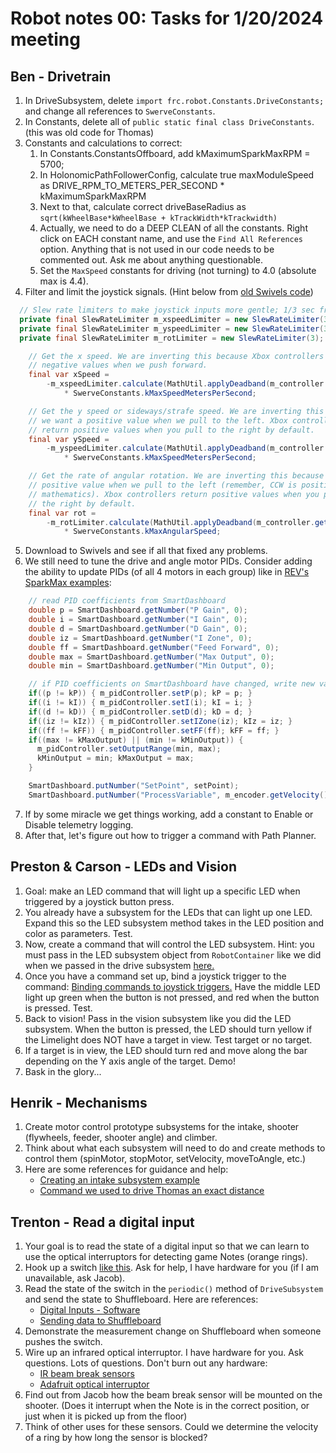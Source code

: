# Robot notes 00: Tasks for 1/20/2024 meeting

## Ben - Drivetrain
1. In DriveSubsystem, delete `import frc.robot.Constants.DriveConstants;` and change all references to `SwerveConstants`.
2. In Constants, delete all of `public static final class DriveConstants`. (this was old code for Thomas)
3. Constants and calculations to correct:
   1. In Constants.ConstantsOffboard, add kMaximumSparkMaxRPM = 5700;
   2. In HolonomicPathFollowerConfig, calculate true maxModuleSpeed as DRIVE_RPM_TO_METERS_PER_SECOND * kMaximumSparkMaxRPM
   3. Next to that, calculate correct driveBaseRadius as `sqrt(kWheelBase*kWheelBase + kTrackWidth*kTrackwidth)`
   4. Actually, we need to do a DEEP CLEAN of all the constants.  Right click on EACH constant name, and use the `Find All References` option.  Anything that is not used in our code needs to be commented out.  Ask me about anything questionable.
   5. Set the `MaxSpeed` constants for driving (not turning) to 4.0 (absolute max is 4.4).
4. Filter and limit the joystick signals. (Hint below from [old Swivels code](https://github.com/FRC-Team8744/Swivels_SwerveBot/blob/main/src/main/java/frc/robot/Robot.java))
```java
  // Slew rate limiters to make joystick inputs more gentle; 1/3 sec from 0 to 1.
  private final SlewRateLimiter m_xspeedLimiter = new SlewRateLimiter(3);
  private final SlewRateLimiter m_yspeedLimiter = new SlewRateLimiter(3);
  private final SlewRateLimiter m_rotLimiter = new SlewRateLimiter(3);

    // Get the x speed. We are inverting this because Xbox controllers return
    // negative values when we push forward.
    final var xSpeed =
        -m_xspeedLimiter.calculate(MathUtil.applyDeadband(m_controller.getLeftY(), 0.02))
            * SwerveConstants.kMaxSpeedMetersPerSecond;

    // Get the y speed or sideways/strafe speed. We are inverting this because
    // we want a positive value when we pull to the left. Xbox controllers
    // return positive values when you pull to the right by default.
    final var ySpeed =
        -m_yspeedLimiter.calculate(MathUtil.applyDeadband(m_controller.getLeftX(), 0.02))
            * SwerveConstants.kMaxSpeedMetersPerSecond;

    // Get the rate of angular rotation. We are inverting this because we want a
    // positive value when we pull to the left (remember, CCW is positive in
    // mathematics). Xbox controllers return positive values when you pull to
    // the right by default.
    final var rot =
        -m_rotLimiter.calculate(MathUtil.applyDeadband(m_controller.getRightX(), 0.02))
            * SwerveConstants.kMaxAngularSpeed;
```
5. Download to Swivels and see if all that fixed any problems.
6. We still need to tune the drive and angle motor PIDs.  Consider adding the ability to update PIDs (of all 4 motors in each group) like in [REV's SparkMax examples](https://github.com/REVrobotics/SPARK-MAX-Examples/blob/master/Java/Velocity%20Closed%20Loop%20Control/src/main/java/frc/robot/Robot.java):
```java
    // read PID coefficients from SmartDashboard
    double p = SmartDashboard.getNumber("P Gain", 0);
    double i = SmartDashboard.getNumber("I Gain", 0);
    double d = SmartDashboard.getNumber("D Gain", 0);
    double iz = SmartDashboard.getNumber("I Zone", 0);
    double ff = SmartDashboard.getNumber("Feed Forward", 0);
    double max = SmartDashboard.getNumber("Max Output", 0);
    double min = SmartDashboard.getNumber("Min Output", 0);

    // if PID coefficients on SmartDashboard have changed, write new values to controller
    if((p != kP)) { m_pidController.setP(p); kP = p; }
    if((i != kI)) { m_pidController.setI(i); kI = i; }
    if((d != kD)) { m_pidController.setD(d); kD = d; }
    if((iz != kIz)) { m_pidController.setIZone(iz); kIz = iz; }
    if((ff != kFF)) { m_pidController.setFF(ff); kFF = ff; }
    if((max != kMaxOutput) || (min != kMinOutput)) { 
      m_pidController.setOutputRange(min, max); 
      kMinOutput = min; kMaxOutput = max; 
    }

    SmartDashboard.putNumber("SetPoint", setPoint);
    SmartDashboard.putNumber("ProcessVariable", m_encoder.getVelocity());
```
7. If by some miracle we get things working, add a constant to Enable or Disable telemetry logging.
8. After that, let's figure out how to trigger a command with Path Planner.

## Preston & Carson - LEDs and Vision
1. Goal: make an LED command that will light up a specific LED when triggered by a joystick button press.
2. You already have a subsystem for the LEDs that can light up one LED.  Expand this so the LED subsystem method takes in the LED position and color as parameters.  Test.
3. Now, create a command that will control the LED subsystem.  Hint: you must pass in the LED subsystem object from `RobotContainer` like we did when we passed in the drive subsystem [here.](https://github.com/FRC-Team8744/ThomasCanGo/blob/main/src/main/java/frc/robot/commands/DriveDistance.java)
4. Once you have a command set up, bind a joystick trigger to the command: [Binding commands to joystick triggers.](https://docs.wpilib.org/en/stable/docs/software/commandbased/binding-commands-to-triggers.html)  Have the middle LED light up green when the button is not pressed, and red when the button is pressed. Test.
5. Back to vision!  Pass in the vision subsystem like you did the LED subsystem.  When the button is pressed, the LED should turn yellow if the Limelight does NOT have a target in view.  Test target or no target.
6. If a target is in view, the LED should turn red and move along the bar depending on the Y axis angle of the target.  Demo!
7. Bask in the glory...

## Henrik - Mechanisms
1. Create motor control prototype subsystems for the intake, shooter (flywheels, feeder, shooter angle) and climber.
2. Think about what each subsystem will need to do and create methods to control them (spinMotor, stopMotor, setVelocity, moveToAngle, etc.)
3. Here are some references for guidance and help:
   * [Creating an intake subsystem example](https://github.com/FRC-Team8744/FRC_2024_SoftwareLessons/blob/main/Lesson07.md#intake-subsystem-steps)
   * [Command we used to drive Thomas an exact distance](https://github.com/FRC-Team8744/ThomasCanGo/blob/main/src/main/java/frc/robot/commands/DriveDistance.java)

## Trenton - Read a digital input
1. Your goal is to read the state of a digital input so that we can learn to use the optical interruptors for detecting game Notes (orange rings).
2. Hook up a switch [like this](https://docs.wpilib.org/en/stable/docs/hardware/sensors/digital-inputs-hardware.html#connecting-a-simple-switch-to-a-dio-port).  Ask for help, I have hardware for you (if I am unavailable, ask Jacob).
3. Read the state of the switch in the `periodic()` method of `DriveSubsystem` and send the state to Shuffleboard.  Here are references:
   * [Digital Inputs - Software](https://docs.wpilib.org/en/stable/docs/software/hardware-apis/sensors/digital-inputs-software.html)
   * [Sending data to Shuffleboard](https://docs.wpilib.org/en/stable/docs/software/dashboards/shuffleboard/getting-started/shuffleboard-displaying-data.html#displaying-values-in-normal-operating-mode-autonomous-or-teleop)
4. Demonstrate the measurement change on Shuffleboard when someone pushes the switch.
5. Wire up an infrared optical interruptor.  I have hardware for you.  Ask questions.  Lots of questions.  Don't burn out any hardware:
   * [IR beam break sensors](https://docs.wpilib.org/en/stable/docs/hardware/sensors/proximity-switches.html#photoelectric-proximity-switches)
   * [Adafruit optical interruptor](https://www.adafruit.com/product/2167)
6. Find out from Jacob how the beam break sensor will be mounted on the shooter.  (Does it interrupt when the Note is in the correct position, or just when it is picked up from the floor)
7. Think of other uses for these sensors.  Could we determine the velocity of a ring by how long the sensor is blocked?
